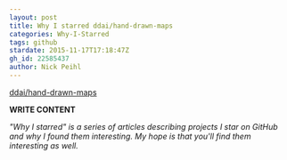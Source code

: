 ```yaml
---
layout: post
title: Why I starred ddai/hand-drawn-maps
categories: Why-I-Starred
tags: github
stardate: 2015-11-17T17:18:47Z
gh_id: 22585437
author: Nick Peihl
---
```


[ddai/hand-drawn-maps](https://github.com/ddai/hand-drawn-maps)

**WRITE CONTENT**

*"Why I starred" is a series of articles describing projects I star on GitHub and why I found them interesting. My hope is that you'll find them interesting as well.*

